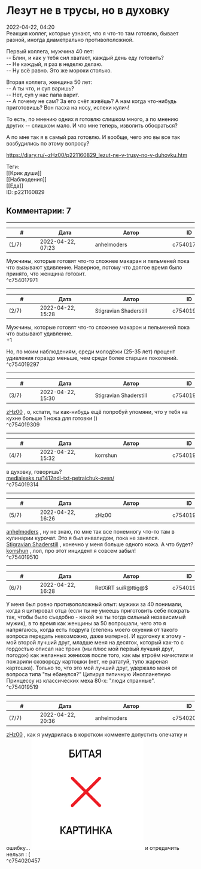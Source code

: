 Лезут не в трусы, но в духовку
==============================

  
2022-04-22, 04:20  
 Реакция коллег, которые узнают, что я что-то там готовлю, бывает разной, иногда диаметрально противоположной.   
   
 Первый коллега, мужчина 40 лет:   
 -- Блин, и как у тебя сил хватает, каждый день еду готовить?   
 -- Не каждый, я раз в неделю делаю.   
 -- Ну всё равно. Это же мороки столько.   
   
 Вторая коллега, женщина 50 лет:   
 -- А ты что, и суп варишь?   
 -- Нет, суп у нас папа варит.   
 -- А почему не сам? За его счёт живёшь? А нам когда что-нибудь приготовишь? Вон пасха на носу, испеки кулич!   
   
 То есть, по мнению одних я готовлю слишком много, а по мнению других -- слишком мало. И что мне теперь, изволить обосраться?   
   
 А по мне так я в самый раз готовлю. И вообще, чего это вы все так возбудились по этому вопросу?   
  
<https://diary.ru/~zHz00/p221160829_lezut-ne-v-trusy-no-v-duhovku.htm>  
  
Теги:  
[[Крик души]]  
[[Наблюдения]]  
[[Еда]]  
ID: p221160829  


Комментарии: 7
--------------

  


---



|         #         |              Дата              |                     Автор                     |           ID           |
| --- | --- | --- | --- |
| (1/7) | 2022-04-22, 07:23 | anhelmoders | c754017971 |

  
 Мужчины, которые готовят что-то сложнее макаран и пельменей пока что вызывают удивление. Наверное, потому что долгое время было принято, что женщина готовит.   
 ^c754017971

---



|         #         |              Дата              |                     Автор                     |           ID           |
| --- | --- | --- | --- |
| (2/7) | 2022-04-22, 15:28 | Stigravian Shaderstill | c754019297 |

  
  Мужчины, которые готовят что-то сложнее макарон и пельменей пока что вызывают удивление.    
 +1   
   
 Но, по моим наблюдениям, среди молодёжи (25-35 лет) процент удивления гораздо меньше, чем среди более старших поколений.   
 ^c754019297

---



|         #         |              Дата              |                     Автор                     |           ID           |
| --- | --- | --- | --- |
| (3/7) | 2022-04-22, 15:30 | Stigravian Shaderstill | c754019309 |

  
  [zHz00](https://zHz00.diary.ru "Untitled")  , о, кстати, ты как-нибудь ещё попробуй упомяни, что у тебя на кухне больше 1 ножа для готовки ))   
 ^c754019309

---



|         #         |              Дата              |                     Автор                     |           ID           |
| --- | --- | --- | --- |
| (4/7) | 2022-04-22, 15:32 | korrshun | c754019314 |

  
 в духовку, говоришь?   
  [medialeaks.ru/1412ndi-txt-petraichuk-oven/](https://medialeaks.ru/1412ndi-txt-petraichuk-oven/)    
 ^c754019314

---



|         #         |              Дата              |                     Автор                     |           ID           |
| --- | --- | --- | --- |
| (5/7) | 2022-04-22, 16:26 | zHz00 | c754019510 |

  
  [anhelmoders](https://anhelmoders.diary.ru "No plans. Only wonders.")  , ну не знаю, по мне так все понемногу что-то там в кулинарии курочат. Это я был инвалидом, пока не занялся.   
  [Stigravian Shaderstill](https://stigravian.diary.ru "Science, Death, Rock-n-Roll")  , конечно у меня больше одного ножа. А что будет?   
  [korrshun](https://Igel-kun.diary.ru "kimi wo shiranai monogatari")  , лол, про этот инцидент я совсем забыл!   
 ^c754019510

---



|         #         |              Дата              |                     Автор                     |           ID           |
| --- | --- | --- | --- |
| (6/7) | 2022-04-22, 16:28 | RetXiRT suiR@ttig@$ | c754019519 |

  
 У меня был ровно противоположный опыт: мужики за 40 понимали, когда я цитировал отца (если ты не умеешь приготовить себе пожрать так, чтобы было съедобно - какой же ты тогда сильный независимый мужик), в то время как женщины за 50 вопрошали, чего это я напрягаюсь, когда есть подруга (степень моего охуения от такого вопроса передать невозможно, даже матерно). И вдогонку к этому - мой второй лучший друг, младше меня на десяток, который как-то с гордостью описал нас троих (мы плюс мой первый лучший друг, погодок) как желанных женихов после того, как мы втроём начистили и пожарили сковороду картошки (нет, не рататуй, тупо жареная картошка). Только то, что это мой лучший друг, удержало меня от вопроса типа "ты ебанулся?" Цитируя типичную Инопланетную Принцессу из классических меха 80-х: "люди странные".   
 ^c754019519

---



|         #         |              Дата              |                     Автор                     |           ID           |
| --- | --- | --- | --- |
| (7/7) | 2022-04-22, 20:36 | anhelmoders | c754020457 |

  
  [zHz00](https://zHz00.diary.ru "Untitled")  , как я умудрилась в коротком комменте допустить опечатку и ошибку... ![:hang:](pics/1396.gif) и отредачить нельзя : (   
 ^c754020457